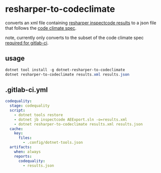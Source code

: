 # resharper-to-codeclimate

converts an xml file containing [resharper inspectcode results](https://www.jetbrains.com/help/resharper/InspectCode.html#understanding-output) to
a json file that follows the [code climate spec](https://github.com/codeclimate/platform/blob/master/spec/analyzers/SPEC.md#data-types).

note, currently only converts to the subset of the code climate spec [required for gitlab-ci](https://docs.gitlab.com/ee/user/project/merge_requests/code_quality.html#implementing-a-custom-tool).

## usage

```powershell
dotnet tool install -g dotnet-resharper-to-codeclimate
dotnet resharper-to-codeclimate results.xml results.json
```

## .gitlab-ci.yml

```yaml
codequality:
  stage: codequality
  script:
    - dotnet tools restore
    - dotnet jb inspectcode AEExport.sln -o=results.xml
    - dotnet resharper-to-codeclimate results.xml results.json
  cache:
    key:
      files: 
        - .config/dotnet-tools.json
  artifacts:
    when: always
    reports:
      codequality:
        - results.json
```